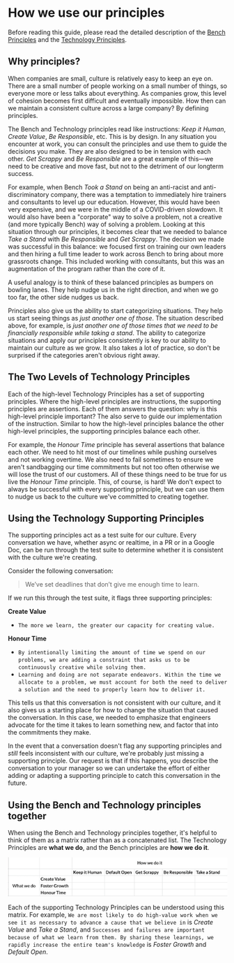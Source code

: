 # How we use our principles

Before reading this guide, please read the detailed description of the [Bench Principles](https://bench.co/go/culture/) and the [Technology Principles](technology-principles.md).

## Why principles?

When companies are small, culture is relatively easy to keep an eye on. There are a small number of people working on a small number of things, so everyone more or less talks about everything. As companies grow, this level of cohesion becomes first difficult and eventually impossible. How then can we maintain a consistent culture across a large company? By defining principles.

The Bench and Technology principles read like instructions: _Keep it Human_, _Create Value_, _Be Responsible_, etc. This is by design. In any situation you encounter at work, you can consult the principles and use them to guide the decisions you make. They are also designed to be in tension with each other. _Get Scrappy_ and _Be Responsible_ are a great example of this—we need to be creative and move fast, but not to the detriment of our longterm success.

For example, when Bench _Took a Stand_ on being an anti-racist and anti-discriminatory company, there was a temptation to immediately hire trainers and consultants to level up our education. However, this would have been very expensive, and we were in the middle of a COVID-driven slowdown. It would also have been a "corporate" way to solve a problem, not a creative (and more typically Bench) way of solving a problem. Looking at this situation through our principles, it becomes clear that we needed to balance _Take a Stand_ with _Be Responsible_ and _Get Scrappy_. The decision we made was successful in this balance: we focused first on training our own leaders and then hiring a full time leader to work across Bench to bring about more grassroots change. This included working with consultants, but this was an augmentation of the program rather than the core of it.

A useful analogy is to think of these balanced principles as bumpers on bowling lanes. They help nudge us in the right direction, and when we go too far, the other side nudges us back.

Principles also give us the ability to start categorizing situations. They help us start seeing things as _just another one of those_. The situation described above, for example, is _just another one of those times that we need to be financially responsible while taking a stand_. The ability to categorize situations and apply our principles consistently is key to our ability to maintain our culture as we grow. It also takes a lot of practice, so don't be surprised if the categories aren't obvious right away.

## The Two Levels of Technology Principles

Each of the high-level Technology Principles has a set of supporting principles. Where the high-level principles are instructions, the supporting principles are assertions. Each of them answers the question: why is this high-level principle important? The also serve to guide our implementation of the instruction. Similar to how the high-level principles balance the other high-level principles, the supporting principles balance each other.

For example, the _Honour Time_ principle has several assertions that balance each other. We need to hit most of our timelines while pushing ourselves and not working overtime. We also need to fail sometimes to ensure we aren't sandbagging our time commitments but not too often otherwise we will lose the trust of our customers. All of these things need to be true for us live the _Honour Time_ principle. This, of course, is hard! We don't expect to always be successful with every supporting principle, but we can use them to nudge us back to the culture we've committed to creating together. 

## Using the Technology Supporting Principles

The supporting principles act as a test suite for our culture. Every conversation we have, whether async or realtime, in a PR or in a Google Doc, can be run through the test suite to determine whether it is consistent with the culture we're creating.

Consider the following conversation: 

> We’ve set deadlines that don’t give me enough time to learn. 

If we run this through the test suite, it flags three supporting principles:

**Create Value**
- `The more we learn, the greater our capacity for creating value.`

**Honour Time**
- `By intentionally limiting the amount of time we spend on our problems, we are adding a constraint that asks us to be continuously creative while solving them.`
- `Learning and doing are not separate endeavors. Within the time we allocate to a problem, we must account for both the need to deliver a solution and the need to properly learn how to deliver it.`

This tells us that this conversation is not consistent with our culture, and it also gives us a starting place for how to change the situation that caused the conversation. In this case, we needed to emphasize that engineers advocate for the time it takes to learn something new, and factor that into the commitments they make.

In the event that a conversation doesn't flag any supporting principles and _still_ feels inconsistent with our culture, we're probably just missing a supporting principle. Our request is that if this happens, you describe the conversation to your manager so we can undertake the effort of either adding or adapting a supporting principle to catch this conversation in the future.

## Using the Bench and Technology principles together

When using the Bench and Technology principles together, it's helpful to think of them as a matrix rather than as a concatenated list. The Technology Principles are **what we do**, and the Bench principles are **how we do it**.

![Image of principles matrix](images/principles-matrix.png)

Each of the supporting Technology Principles can be understood using this matrix. For example, `We are most likely to do high-value work when we see it as necessary to advance a cause that we believe in` is _Create Value_ and _Take a Stand_, and `Successes and failures are important because of what we learn from them. By sharing these learnings, we rapidly increase the entire team's knowledge` is _Foster Growth_ and _Default Open_.
